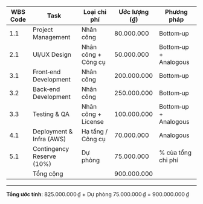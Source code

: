 | WBS Code | Task                      | Loại chi phí        | Ước lượng (₫) | Phương pháp           |
| -------- | ------------------------- | ------------------- | ------------- | --------------------- |
| 1.1      | Project Management        | Nhân công           | 80.000.000    | Bottom‑up             |
| 2.1      | UI/UX Design              | Nhân công + Công cụ | 50.000.000    | Bottom‑up + Analogous |
| 3.1      | Front‑end Development     | Nhân công           | 200.000.000   | Bottom‑up             |
| 3.2      | Back‑end Development      | Nhân công           | 250.000.000   | Bottom‑up             |
| 3.3      | Testing & QA              | Nhân công + License | 100.000.000   | Bottom‑up + Analogous |
| 4.1      | Deployment & Infra (AWS)  | Hạ tầng / Công cụ   | 70.000.000    | Analogous             |
| 5.1      | Contingency Reserve (10%) | Dự phòng            | 75.000.000    | % của tổng chi phí    |
|          | Tổng cộng                 |                     | 900.000.000   |                        |

---

**Tổng ước tính**: 825.000.000 ₫ + Dự phòng 75.000.000 ₫ = 900.000.000 ₫

